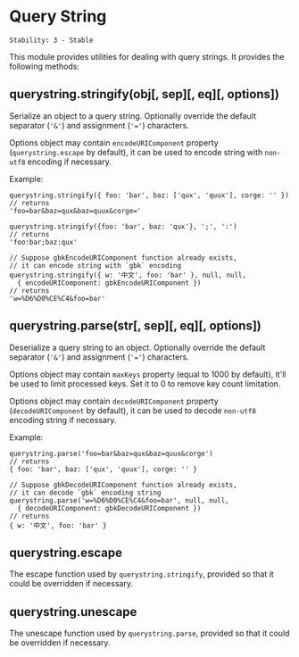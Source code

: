# Query String

    Stability: 3 - Stable

<!--name=querystring-->

This module provides utilities for dealing with query strings.
It provides the following methods:

## querystring.stringify(obj[, sep]\[, eq]\[, options])

Serialize an object to a query string.
Optionally override the default separator (`'&'`) and assignment (`'='`)
characters.

Options object may contain `encodeURIComponent` property (`querystring.escape` by default),
it can be used to encode string with `non-utf8` encoding if necessary.

Example:

    querystring.stringify({ foo: 'bar', baz: ['qux', 'quux'], corge: '' })
    // returns
    'foo=bar&baz=qux&baz=quux&corge='

    querystring.stringify({foo: 'bar', baz: 'qux'}, ';', ':')
    // returns
    'foo:bar;baz:qux'

    // Suppose gbkEncodeURIComponent function already exists,
    // it can encode string with `gbk` encoding
    querystring.stringify({ w: '中文', foo: 'bar' }, null, null,
      { encodeURIComponent: gbkEncodeURIComponent })
    // returns
    'w=%D6%D0%CE%C4&foo=bar'

## querystring.parse(str[, sep]\[, eq]\[, options])

Deserialize a query string to an object.
Optionally override the default separator (`'&'`) and assignment (`'='`)
characters.

Options object may contain `maxKeys` property (equal to 1000 by default), it'll
be used to limit processed keys. Set it to 0 to remove key count limitation.

Options object may contain `decodeURIComponent` property (`decodeURIComponent` by default),
it can be used to decode `non-utf8` encoding string if necessary.

Example:

    querystring.parse('foo=bar&baz=qux&baz=quux&corge')
    // returns
    { foo: 'bar', baz: ['qux', 'quux'], corge: '' }

    // Suppose gbkDecodeURIComponent function already exists,
    // it can decode `gbk` encoding string
    querystring.parse('w=%D6%D0%CE%C4&foo=bar', null, null,
      { decodeURIComponent: gbkDecodeURIComponent })
    // returns
    { w: '中文', foo: 'bar' }

## querystring.escape

The escape function used by `querystring.stringify`,
provided so that it could be overridden if necessary.

## querystring.unescape

The unescape function used by `querystring.parse`,
provided so that it could be overridden if necessary.
